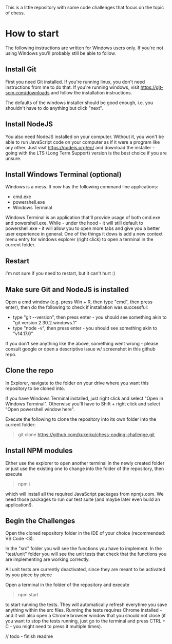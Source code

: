 This is a little repository with some code challenges that focus on the topic of chess.

# How to start

The following instructions are written for Windows users only. If you're not using Windows you'll probably still be able to follow.

## Install Git

First you need Git installed. If you're running linux, you don't need instructions from me to do that.
If you're running windows, visit https://git-scm.com/downloads and follow the installation instructions.

The defaults of the windows installer should be good enough, i.e. you shouldn't have to do anything but click "next".

## Install NodeJS

You also need NodeJS installed on your computer. Without it, you won't be able to run JavaScript code on your computer as if it were a program like any other.
Just visit https://nodejs.org/en/ and download the installer - going with the LTS (Long Term Support) version is the best choice if you are unsure.

## Install Windows Terminal (optional)

Windows is a mess. It now has the following command line applications:

-   cmd.exe
-   powershell.exe
-   Windows Terminal

Windows Terminal is an application that'll provide usage of both cmd.exe and powershell.exe.
While - under the hood - it will still default to powershell.exe - it will allow you to open more tabs and give you a better user experience in general.
One of the things it dows is add a new context menu entry for windows explorer (right click) to open a terminal in the current folder.

## Restart

I'm not sure if you need to restart, but it can't hurt :)

## Make sure Git and NodeJS is installed

Open a cmd window (e.g. press Win + R, then type "cmd", then press enter), then do the following to check if installation was successful:

-   type "git --version", then press enter - you should see something akin to "git version 2.30.2.windows.1"
-   type "node -v", then press enter - you should see something akin to "v14.17.0"

If you don't see anything like the above, something went wrong - please consult google or open a descriptive issue w/ screenshot in this github repo.

## Clone the repo

In Explorer, navigate to the folder on your drive where you want this repository to be cloned into.

If you have Windows Terminal installed, just right click and select "Open in Windows Terminal".
Otherwise you'll have to Shift + right click and select "Open powershell window here".

Execute the following to clone the repository into its own folder into the current folder:

> git clone https://github.com/kukeiko/chess-coding-challenge.git

## Install NPM modules

Either use the explorer to open another terminal in the newly created folder or just use the existing one to change into the folder of the repository, then execute

> npm i

which will install all the required JavaScript packages from npmjs.com.
We need those packages to run our test suite (and maybe later even build an application!).

## Begin the Challenges

Open the cloned repository folder in the IDE of your choice (recommended: VS Code <3).

In the "src" folder you will see the functions you have to implement.
In the "test/unit" folder you will see the unit tests that check that the functions you are implementing are working correctly.

All unit tests are currently deactivated, since they are meant to be activated by you piece by piece

Open a terminal in the folder of the repository and execute

> npm start

to start running the tests. They will automatically refresh everytime you save anything within the src files.
Running the tests requires Chrome installed - and it will also open a Chrome browser window that you should not close (if you want to stop the tests running,
just go to the terminal and press CTRL + C - you might need to press it multiple times).

// todo - finish readme
